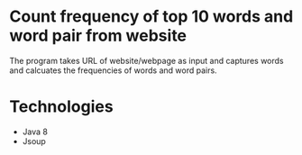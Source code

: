 # Count frequency of top 10 words and word pair from website

The program takes URL of website/webpage as input and captures words and calcuates the frequencies of words and word pairs.

# Technologies
  - Java 8
  - Jsoup
